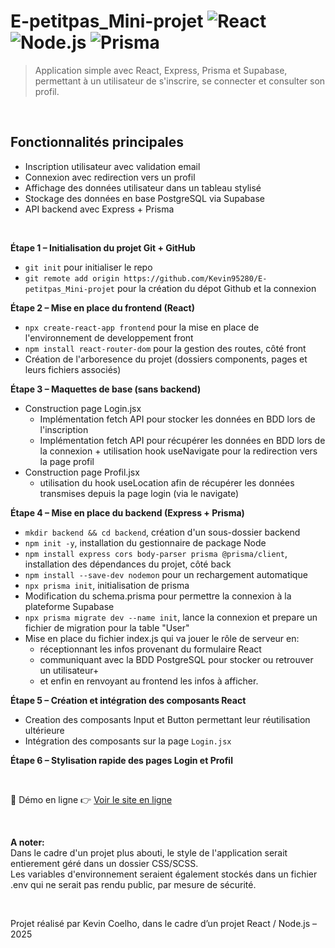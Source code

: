 # E-petitpas_Mini-projet ![React](https://img.shields.io/badge/React-19-blue) ![Node.js](https://img.shields.io/badge/Node.js-22-green) ![Prisma](https://img.shields.io/badge/Prisma-ORM-purple)
> Application simple avec React, Express, Prisma et Supabase, permettant à un utilisateur de s'inscrire, se connecter et consulter son profil.

&nbsp;

## Fonctionnalités principales

- Inscription utilisateur avec validation email
- Connexion avec redirection vers un profil
- Affichage des données utilisateur dans un tableau stylisé
- Stockage des données en base PostgreSQL via Supabase
- API backend avec Express + Prisma

&nbsp;

**Étape 1 – Initialisation du projet Git + GitHub**
- `git init` pour initialiser le repo
- `git remote add origin https://github.com/Kevin95280/E-petitpas_Mini-projet` pour la création du dépot Github et la connexion

**Étape 2 – Mise en place du frontend (React)**
- `npx create-react-app frontend` pour la mise en place de l'environnement de developpement front
- `npm install react-router-dom` pour la gestion des routes, côté front
- Création de l'arboresence du projet (dossiers components, pages et leurs fichiers associés)

**Étape 3 – Maquettes de base (sans backend)**
- Construction page Login.jsx
    *  Implémentation fetch API pour stocker les données en BDD lors de l'inscription
    *  Implémentation fetch API pour récupérer les données en BDD lors de la connexion + utilisation hook useNavigate pour la redirection vers la page profil
- Construction page Profil.jsx
    *  utilisation du hook useLocation afin de récupérer les données transmises depuis la page login (via le navigate)

**Étape 4 – Mise en place du backend (Express + Prisma)**
- `mkdir backend && cd backend`, création d'un sous-dossier backend
- `npm init -y`, installation du gestionnaire de package Node
- `npm install express cors body-parser prisma @prisma/client`, installation des dépendances du projet, côté back
- `npm install --save-dev nodemon` pour un rechargement automatique
- `npx prisma init`, initialisation de prisma
- Modification du schema.prisma pour permettre la connexion à la plateforme Supabase
- `npx prisma migrate dev --name init`, lance la connexion et prepare un fichier de migration pour la table "User"
- Mise en place du fichier index.js qui va jouer le rôle de serveur en:
     * réceptionnant les infos provenant du formulaire React
     * communiquant avec la BDD PostgreSQL pour stocker ou retrouver un utilisateur+
     * et enfin en renvoyant au frontend les infos à afficher.

**Étape 5 – Création et intégration des composants React**
- Creation des composants Input et Button permettant leur réutilisation ultérieure
- Intégration des composants sur la page `Login.jsx`

**Étape 6 – Stylisation rapide des pages Login et Profil**

&nbsp;

🔗 Démo en ligne
👉 [Voir le site en ligne](https://e-petitpas-mini-projet-frontend.onrender.com)

&nbsp;

**A noter:**   
Dans le cadre d'un projet plus abouti, le style de l'application serait entierement géré dans un dossier CSS/SCSS.  
Les variables d'environnement seraient également stockés dans un fichier .env qui ne serait pas rendu public, par mesure de sécurité.

&nbsp;

Projet réalisé par Kevin Coelho, dans le cadre d’un projet React / Node.js – 2025

